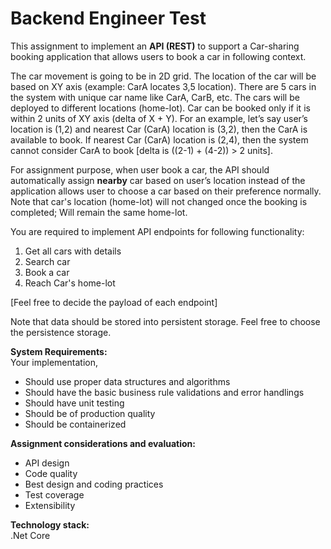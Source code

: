 # Backend Engineer Test

This assignment to implement an **API (REST)** to support a Car-sharing booking application that allows users to book a car in following context. <br />

The car movement is going to be in 2D grid. The location of the car will be based on XY axis (example: CarA locates 3,5 location). 
There are 5 cars in the system with unique car name like CarA, CarB, etc. The cars will be deployed to different locations (home-lot). Car can be booked only if it is within 2 units of XY axis (delta of X + Y). For an example, let’s say user’s location is (1,2) and nearest Car (CarA) location is (3,2), then the CarA is available to book.  If nearest Car (CarA) location is (2,4), then the system cannot consider CarA to book [delta is ((2-1) + (4-2)) > 2 units]. <br />

For assignment purpose, when user book a car, the API should automatically assign **nearby** car based on user’s location instead of the application allows user to choose a car based on their preference normally. Note that car's location (home-lot) will not changed once the booking is completed; Will remain the same home-lot.<br />

You are required to implement API endpoints for following functionality:<br />
1.	Get all cars with details <br />
2.	Search car <br />
3.	Book a car <br />
4.	Reach Car's home-lot <br />

[Feel free to decide the payload of each endpoint]

Note that data should be stored into persistent storage. Feel free to choose the persistence storage. 

**System Requirements:** <br />
Your implementation, <br />
*	Should use proper data structures and algorithms <br />
*	Should have the basic business rule validations and error handlings <br />
*	Should have unit testing <br />
*	Should be of production quality <br />
*	Should be containerized <br />

**Assignment considerations and evaluation:**  <br />
*	API design <br />
*	Code quality <br />
*	Best design and coding practices <br />
*	Test coverage <br />
*	Extensibility <br />

**Technology stack:** <br />
.Net Core
